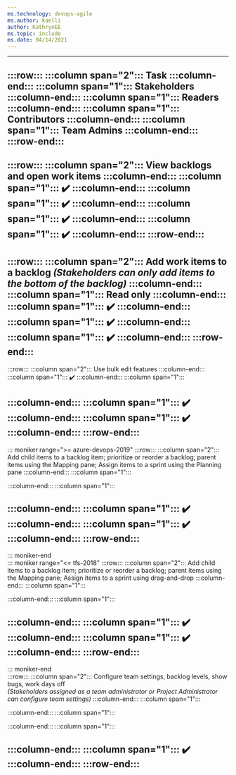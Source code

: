 ```yaml
---
ms.technology: devops-agile
ms.author: kaelli
author: KathrynEE
ms.topic: include
ms.date: 04/14/2021
---
```


 
---
:::row:::
   :::column span="2":::
      **Task** 
   :::column-end:::
   :::column span="1":::
     **Stakeholders**
   :::column-end:::
   :::column span="1":::
     **Readers**
   :::column-end:::
   :::column span="1":::
     **Contributors**
   :::column-end:::
   :::column span="1":::
     **Team Admins**
   :::column-end:::
:::row-end:::
---
:::row:::
   :::column span="2":::
      View backlogs and open work items
   :::column-end:::
   :::column span="1":::
      ✔️
   :::column-end:::
   :::column span="1":::
      ✔️
   :::column-end:::
   :::column span="1":::
      ✔️
   :::column-end:::
   :::column span="1":::
      ✔️
   :::column-end:::
:::row-end:::
---
:::row:::
   :::column span="2":::
      Add work items to a backlog
     *(Stakeholders can only add items to the bottom of the backlog)*
   :::column-end:::
   :::column span="1":::
      Read only
   :::column-end:::
   :::column span="1":::
      ✔️
   :::column-end:::
   :::column span="1":::
      ✔️
   :::column-end:::
   :::column span="1":::
      ✔️
   :::column-end:::
:::row-end:::
---
:::row:::
   :::column span="2":::
      Use bulk edit features
   :::column-end:::
   :::column span="1":::
      ✔️
   :::column-end:::
   :::column span="1":::
      
   :::column-end:::
   :::column span="1":::
      ✔️
   :::column-end:::
   :::column span="1":::
      ✔️
   :::column-end:::
:::row-end:::
---
::: moniker range=">= azure-devops-2019"
:::row:::
   :::column span="2":::
      Add child items to a backlog item; prioritize or reorder a backlog; parent items using the Mapping pane; Assign items to a sprint using the Planning pane 
   :::column-end:::
   :::column span="1":::
      
   :::column-end:::
   :::column span="1":::
      
   :::column-end:::
   :::column span="1":::
      ✔️
   :::column-end:::
   :::column span="1":::
      ✔️
   :::column-end:::
:::row-end:::
---
::: moniker-end  
::: moniker range="<= tfs-2018"
:::row:::
   :::column span="2":::
      Add child items to a backlog item; prioritize or reorder a backlog; parent items using the Mapping pane; Assign items to a sprint using drag-and-drop 
   :::column-end:::
   :::column span="1":::
      
   :::column-end:::
   :::column span="1":::
      
   :::column-end:::
   :::column span="1":::
      ✔️
   :::column-end:::
   :::column span="1":::
      ✔️
   :::column-end:::
:::row-end:::
---
::: moniker-end  
:::row:::
   :::column span="2":::
      Configure team settings, backlog levels, show bugs, work days off  
      *(Stakeholders assigned as a team administrator or Project Administrator can configure team settings)*
   :::column-end:::
   :::column span="1":::
      
   :::column-end:::
   :::column span="1":::
      
   :::column-end:::
   :::column span="1":::
      
   :::column-end:::
   :::column span="1":::
      ✔️
   :::column-end:::
:::row-end:::
---

 